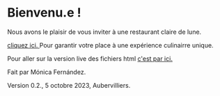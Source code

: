 # Bienvenu.e !

Nous avons le plaisir de vous inviter à une restaurant claire de lune. 



[cliquez ici. ](https://github.com/monicafdez/infodesign/blob/main/finalproject/Clair%20de%20lune.html/)Pour garantir votre place à une expérience culinairre unique. 


Pour aller sur la version live des fichiers html [c'est par ici.](https://monicafdez.github.io/infodesign/)

Fait par Mónica Fernández.

Version 0.2., 5 octobre 2023, Aubervilliers.
